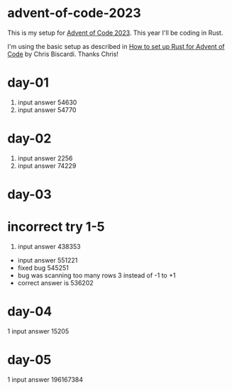 # advent-of-code-2023

This is my setup for [Advent of Code 2023](https://adventofcode.com/2023).  This year I'll be coding in Rust.

I'm using the basic setup as described in [How to set up Rust for Advent of Code](https://www.youtube.com/watch?app=desktop&v=fEQv-cqzbPg) by Chris Biscardi.  Thanks Chris!


# day-01
1. input answer 54630
2. input answer 54770

# day-02
1. input answer 2256
2. input answer 74229

# day-03
# incorrect try 1-5
1. input answer 438353
- input answer 551221
- fixed bug 545251
- bug was scanning too many rows 3 instead of -1 to +1
- correct answer is 536202 

# day-04
1 input answer 15205

# day-05
1 input answer 196167384
